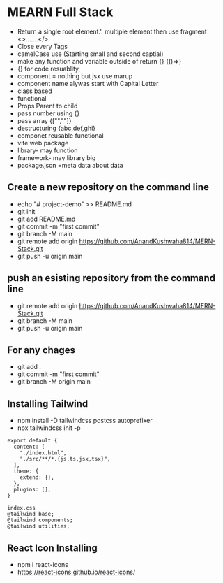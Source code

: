 # MEARN Full Stack

- Return a single root element.'. multiple element then use fragment <>.......</>
- Close every Tags
- camelCase use (Starting small and second captial)
- make any function and variable outside of return {}
  {()=>}
- {} for code resuablity,
- component = nothing but jsx use marup
- component name alywas start with Capital Letter
- class based
- functional
- Props Parent to child
- pass number using {}
- pass array {["",""]}
- destructuring {abc,def,ghi}
- componet reusable functional
- vite web package
- library- may function
- framework- may library big
- package.json =meta data about data

## Create a new repository on the command line

- echo "# project-demo" >> README.md
- git init
- git add README.md
- git commit -m "first commit"
- git branch -M main
- git remote add origin https://github.com/AnandKushwaha814/MERN-Stack.git
- git push -u origin main

## push an esisting repository from the command line

- git remote add origin https://github.com/AnandKushwaha814/MERN-Stack.git
- git branch -M main
- git push -u origin main

## For any chages

- git add .
- git commit -m "first commit"
- git branch -M origin main

## Installing Tailwind

- npm install -D tailwindcss postcss autoprefixer
- npx tailwindcss init -p
``` /** @type {import('tailwindcss').Config} */
export default {
  content: [
    "./index.html",
    "./src/**/*.{js,ts,jsx,tsx}",
  ],
  theme: {
    extend: {},
  },
  plugins: [],
}

index.css
@tailwind base;
@tailwind components;
@tailwind utilities;
```

## React Icon Installing
* npm i react-icons
* https://react-icons.github.io/react-icons/